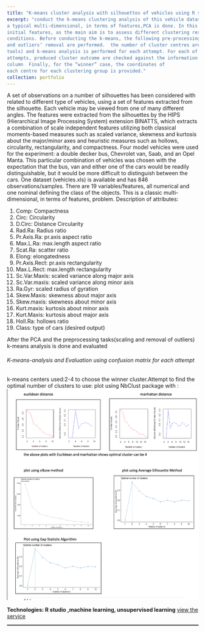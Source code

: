 ```yaml
---
title: "K-means cluster analysis with silhouettes of vehicles using R studio"
excerpt: "conduct the k-means clustering analysis of this vehicle dataset problem. As this is
a typical multi-dimensional, in terms of features,PCA is done. In this specific clustering part, however, the analysis will be performed with all
initial features, as the main aim is to assess different clustering results under the initial
conditions. Before conducting the k-means, the following pre-processing tasks: scaling
and outliers’ removal are performed.  the number of cluster centres are defined  (via manual & automated
tools) and k-means analysis is performed for each attempt. For each of the above k-means
attempts, produced cluster outcome are checked against the information obtained from trype of cars/vehicles
column  Finally, for the “winner” case, the coordinates of
each centre for each clustering group is provided."
collection: portfolio
---
```


A set of observations on a number of silhouettes has been considered with
related to different type of vehicles, using a set of features extracted from the silhouette. Each
vehicle may be viewed from one of many different angles. The features were extracted from
the silhouettes by the HIPS (Hierarchical Image Processing System) extension BINATTS, which
extracts a combination of scale independent features utilizing both classical moments-based
measures such as scaled variance, skewness and kurtosis about the major/minor axes and
heuristic measures such as hollows, circularity, rectangularity, and compactness. Four model
vehicles were used for the experiment: a double decker bus, Chevrolet van, Saab, and an Opel
Manta. This particular combination of vehicles was chosen with the expectation that the bus,
van and either one of the cars would be readily distinguishable, but it would be more difficult
to distinguish between the cars.
One dataset (vehicles.xls) is available and has 846 observations/samples. There are 19
variables/features, all numerical and one nominal defining the class of the objects. This is a
classic multi-dimensional, in terms of features, problem.
Description of attributes:
1. Comp: Compactness
2. Circ: Circularity
3. D.Circ: Distance Circularity
4. Rad.Ra: Radius ratio
5. Pr.Axis.Ra: pr.axis aspect ratio
6. Max.L.Ra: max.length aspect ratio
7. Scat.Ra: scatter ratio
8. Elong: elongatedness
9. Pr.Axis.Rect: pr.axis rectangularity
10. Max.L.Rect: max.length rectangularity
11. Sc.Var.Maxis: scaled variance along major axis
12. Sc.Var.maxis: scaled variance along minor axis
13. Ra.Gyr: scaled radius of gyration
14. Skew.Maxis: skewness about major axis
15. Skew.maxis: skewness about minor axis
16. Kurt.maxis: kurtosis about minor axis
17. Kurt.Maxis: kurtosis about major axis
18. Holl.Ra: hollows ratio
19. Class: type of cars (desired output)

After the PCA and the preprocessing tasks(scaling and removal of outliers)
k-means analysis is done and evaluated

<h6>K-means-analysis and Evaluation using confusion matrix for each attempt</h6>
k-means centers used:2-4 to choose the winner cluster.Attempt to find the optimal number of clusters to use:
plot using NbClust package with :

<img src='/images/Screenshot 2023-08-03 at 13.25.47.png'>



<b>Technologies: R studio ,machine learning, unsupervised learning</b>
<a href="https://qvalia.com/features/unspsc-classification/">view the service</a>
<img rel="icon" href="https://img.shields.io/badge/Python-white?logo=Python"> <img rel="icon" href="https://img.shields.io/badge/Jupyter-white?logo=Jupyter"> <img rel="icon" href="https://img.shields.io/badge/Tensorflow-white?logo=Tensorflow">
<hr style="border-top: dotted 1px;" />
